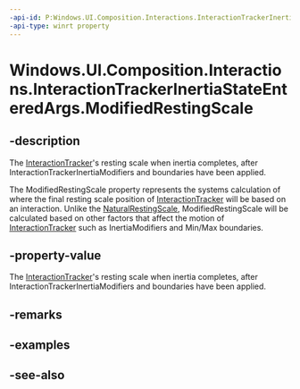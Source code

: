 ```yaml
---
-api-id: P:Windows.UI.Composition.Interactions.InteractionTrackerInertiaStateEnteredArgs.ModifiedRestingScale
-api-type: winrt property
---
```


<!-- Property syntax
public Windows.Foundation.IReference<float> ModifiedRestingScale { get; }
-->

# Windows.UI.Composition.Interactions.InteractionTrackerInertiaStateEnteredArgs.ModifiedRestingScale

## -description
The [InteractionTracker](interactiontracker.md)'s resting scale when inertia completes, after InteractionTrackerInertiaModifiers and boundaries have been applied.

The ModifiedRestingScale property represents the systems calculation of where the final resting scale position of [InteractionTracker](interactiontracker.md) will be based on an interaction. Unlike the [NaturalRestingScale](interactiontrackerinertiastateenteredargs_naturalrestingscale.md), ModifiedRestingScale will be calculated based on other factors that affect the motion of [InteractionTracker](interactiontracker.md) such as InertiaModifiers and Min/Max boundaries.



## -property-value
The [InteractionTracker](interactiontracker.md)'s resting scale when inertia completes, after InteractionTrackerInertiaModifiers and boundaries have been applied.

## -remarks

## -examples

## -see-also

